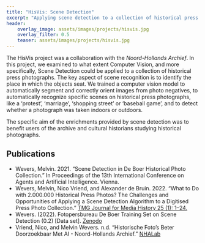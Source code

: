 ```yaml
---
title: "HisVis: Scene Detection"
excerpt: "Applying scene detection to a collection of historical press photographs from the Noord-Hollands Archief"
header:
    overlay_image: assets/images/projects/hisvis.jpg
    overlay_filter: 0.5 
    teaser: assets/images/projects/hisvis.jpg
---
```


The HisVis project was a collaboration with the _Noord-Hollands Archief_. In this project, we examined to what extent Computer Vision, and more specifically, Scene Detection could be applied to a collection of historical press photographs. The key aspect of scene recognition is to identify the place in which the objects seat. We trained a computer vision model to automatically segment and correctly orient images from photo negatives, to automatically recognize specific scenes on historical press photographs, like a ‘protest’, ‘marriage’, ‘shopping street’ or ‘baseball game’, and to detect whether a photograph was taken indoors or outdoors. 

The specific aim of the enrichments provided by scene detection was to benefit users of the archive and cultural historians studying historical photographs.

## Publications
- Wevers, Melvin. 2021. “Scene Detection in De Boer Historical Photo Collection.” In Proceedings of the 13th International Conference on Agents and Artificial Intelligence. Vienna.
- Wevers, Melvin, Nico Vriend, and Alexander de Bruin. 2022. “What to Do with 2.000.000 Historical Press Photos? The Challenges and Opportunities of Applying a Scene Detection Algorithm to a Digitised Press Photo Collection.” [TMG Journal for Media History 25 (1): 1–24.](https://doi.org/10.18146/tmg.815.)
- Wevers. (2022). Fotopersbureau De Boer Training Set on Scene Detection (0.2) [Data set]. [Zenodo](https://doi.org/10.5281/zenodo.7137452)
- Vriend, Nico, and Melvin Wevers. n.d. “Historische Foto’s Beter Doorzoekbaar Met AI - Noord-Hollands Archief.” [NHALab](https://noord-hollandsarchief.nl/ontdekken/nhalab/fotografisch-geheugen/onderzoek-en-innovatie/1156-historische-fotos-beter-doorzoekbaar-met-ai)
